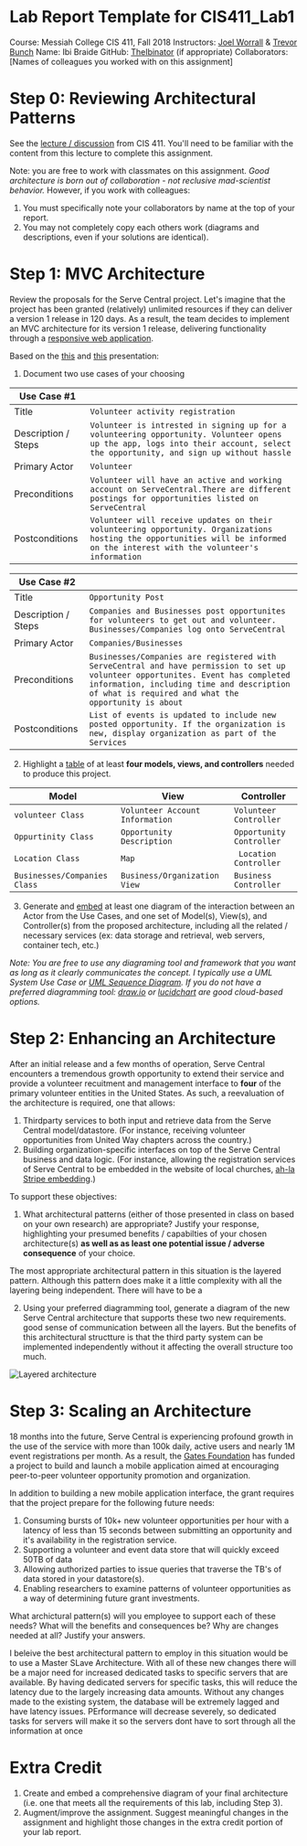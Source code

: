 # Lab Report Template for CIS411_Lab1
Course: Messiah College CIS 411, Fall 2018
Instructors: [Joel Worrall](https://github.com/tangollama) & [Trevor Bunch](https://github.com/trevordbunch)
Name: Ibi Braide
GitHub: [TheIbinator](https://github.com/TheIbinator)
(if appropriate) Collaborators: [Names of colleagues you worked with on this assignment]


# Step 0: Reviewing Architectural Patterns
See the [lecture / discussion](https://docs.google.com/presentation/d/1nUcy63FWPFYO3OJmERJpMjEtdaFtaIBbuUkpmNRVRas/edit#slide=id.g45345bd5ea_0_136) from CIS 411. You'll need to be familiar with the content from this lecture to complete this assignment.

Note: you are free to work with classmates on this assignment. _Good architecture is born out of collaboration - not reclusive mad-scientist behavior._ However, if you work with colleagues:

1. You must specifically note your collaborators by name at the top of your report.
2. You may not completely copy each others work (diagrams and descriptions, even if your solutions are identical).

# Step 1: MVC Architecture
Review the proposals for the Serve Central project. Let's imagine that the project has been granted (relatively) unlimited resources if they can deliver a version 1 release in 120 days. As a result, the team decides to implement an MVC architecture for its version 1 release, delivering functionality through a [responsive web application](https://en.wikipedia.org/wiki/Responsive_web_design). 

Based on the [this](https://docs.google.com/presentation/d/1UnU0xU0wF1l8pAB8trtLpdM0yuskx66jTFJzd64nsjU/edit#slide=id.g439b9c6866_2_53) and [this](https://docs.google.com/presentation/d/1-VZfAFoBVr6ijNepKAtRA7JoAQsV2Jlbf2l1WPDMhI0/edit) presentation:

1) Document two use cases of your choosing

| Use Case #1 | |
|---|---|
| Title | ```Volunteer activity registration``` |
| Description / Steps | ```Volunteer is intrested in signing up for a volunteering opportunity. Volunteer opens up the app, logs into their account, select the opportunity, and sign up without hassle``` |
| Primary Actor |```Volunteer``` |
| Preconditions |```Volunteer will have an active and working account on ServeCentral.There are different postings for opportunities listed on ServeCentral ``` |
| Postconditions |```Volunteer will receive updates on their volunteering opportunity. Organizations hosting the opportunities will be informed on the interest with the volunteer's information```  |

| Use Case #2 | |
|---|---|
| Title |```Opportunity Post``` |
| Description / Steps | ```Companies and Businesses post opportunites for volunteers to get out and volunteer. Businesses/Companies log onto ServeCentral ``` |
| Primary Actor |```Companies/Businesses ``` |
| Preconditions |```Businesses/Companies are registered with ServeCentral and have permission to set up volunteer opportunites. Event has completed information, including time and description of what is required and what the opportunity is about``` |
| Postconditions |```List of events is updated to include new posted opportunity. If the organization is new, display organization as part of the Services``` |


2) Highlight a [table](https://www.tablesgenerator.com/markdown_tables) of at least **four models, views, and controllers** needed to produce this project.

| Model | View | Controller |
|---|---|---|
|```volunteer Class``` |```Volunteer Account Information ``` | ```Volunteer Controller``` |
|```Oppurtinity Class ``` | ```Opportunity Description``` |```Opportunity Controller```  |
| ```Location Class ```| ```Map``` | ``` Location Controller``` |
| ```Businesses/Companies Class``` |```Business/Organization View``` |```Business Controller```  |

3) Generate and [embed](https://github.com/adam-p/markdown-here/wiki/Markdown-Cheatsheet#images) at least one diagram of the interaction between an Actor from the Use Cases, and one set of Model(s), View(s), and Controller(s) from the proposed architecture, including all the related / necessary services (ex: data storage and retrieval, web servers, container tech, etc.)

_Note: You are free to use any diagraming tool and framework that you want as long as it clearly communicates the concept. I typically use a UML System Use Case or [UML Sequence Diagram](https://www.uml-diagrams.org/index-examples.html).  If you do not have a preferred diagramming tool: [draw.io](http://draw.io) or [lucidchart](http://lucidchart.com) are good cloud-based options._

# Step 2: Enhancing an Architecture
After an initial release and a few months of operation, Serve Central encounters a tremendous growth opportunity to extend their service and provide a volunteer recuitment and management interface to __four__ of the primary volunteer entities in the United States. As such, a reevaluation of the architecture is required, one that allows:

1. Thirdparty services to both input and retrieve data from the Serve Central model/datastore. (For instance, receiving volunteer opportunities from United Way chapters across the country.)
2. Building organization-specific interfaces on top of the Serve Central business and data logic. (For instance, allowing the registration services of Serve Central to be embedded in the website of local churches, [ah-la Stripe embedding](https://stripe.com/payments/elements).)

To support these objectives:
1. What architectural patterns (either of those presented in class on based on your own research) are appropriate? Justify your response, highlighting your presumed benefits / capabilties of your chosen architecture(s) **as well as as least one potential issue / adverse consequence** of your choice.

The most appropriate architectural pattern in this situation is the layered pattern. Although this pattern does make it a little complexity with all the layering being independent. There will have to be a

2. Using your preferred diagramming tool, generate a diagram of the new Serve Central architecture that supports these two new requirements.
good sense of communication between all the layers. But the benefits of this architectural structture is that the third party system can be implemented independently without it affecting
the overall structure too much.

![Layered architecture](Part2_diagram.jpg)



# Step 3: Scaling an Architecture
18 months into the future, Serve Central is experiencing profound growth in the use of the service with more than 100k daily, active users and nearly 1M event registrations per month. As a result, the [Gates Foundation](https://www.gatesfoundation.org/) has funded a project to build and launch a mobile application aimed at encouraging peer-to-peer volunteer opportunity promotion and organization. 

In addition to building a new mobile application interface, the grant requires that the project prepare for the following future needs:

1. Consuming bursts of 10k+ new volunteer opportunities per hour with a latency of less than 15 seconds between submitting an opportunity and it's availability in the registration service.
2. Supporting a volunteer and event data store that will quickly exceed 50TB of data
3. Allowing authorized parties to issue queries that traverse the TB's of data stored in your datastore(s).
4. Enabling researchers to examine patterns of volunteer opportunities as a way of determining future grant investments.

What archictural pattern(s) will you employee to support each of these needs? What will the benefits and consequences be? Why are changes needed at all? Justify your answers.

I beleive the best architectural pattern to employ in this situation would be to use a Master SLave Architecture. With all of these new changes there will be a major need for increased dedicated tasks to specific servers that are available. By having dedicated servers
for specific tasks, this will reduce the latency due to the largely increasing data amounts. Without any changes made to the existing system, the database will be extremely lagged and have
latency issues. PErformance will decrease severely, so dedicated tasks for servers will make it so the servers dont have to sort through all the information at once

# Extra Credit
1. Create and embed a comprehensive diagram of your final architecture (i.e. one that meets all the requirements of this lab, including Step 3).
2. Augment/improve the assignment. Suggest meaningful changes in the assignment and highlight those changes in the extra credit portion of your lab report.